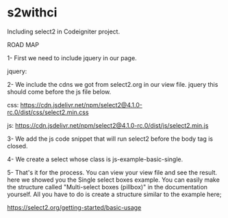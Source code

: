 # s2withci
Including select2 in Codeigniter project.

ROAD MAP

1- First we need to include jquery in our page.

jquery: <script src="https://cdnjs.cloudflare.com/ajax/libs/jquery/3.6.0/jquery.min.js"></script>

2- We include the cdns we got from select2.org in our view file. jquery this should come before the js file below.

css: https://cdn.jsdelivr.net/npm/select2@4.1.0-rc.0/dist/css/select2.min.css

js: https://cdn.jsdelivr.net/npm/select2@4.1.0-rc.0/dist/js/select2.min.js

3- We add the js code snippet that will run select2 before the body tag is closed.
<script>

    $(document).ready(function() {

        $('.js-example-basic-single').select2();

    });

</script>


4- We create a select whose class is js-example-basic-single.

5- That's it for the process. You can view your view file and see the result. 
here we showed you the Single select boxes example. You can easily make the structure called "Multi-select boxes (pillbox)" in the documentation yourself. All you have to do is create a structure similar to the example here;

https://select2.org/getting-started/basic-usage
